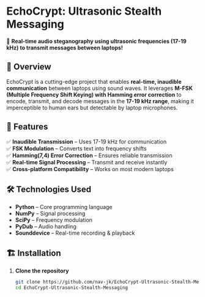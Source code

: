 # EchoCrypt: Ultrasonic Stealth Messaging

🚀 **Real-time audio steganography using ultrasonic frequencies (17-19 kHz) to transmit messages between laptops!**  

## 📌 Overview  
EchoCrypt is a cutting-edge project that enables **real-time, inaudible communication** between laptops using sound waves. It leverages **M-FSK (Multiple Frequency Shift Keying) with Hamming error correction** to encode, transmit, and decode messages in the **17-19 kHz range**, making it imperceptible to human ears but detectable by laptop microphones.

## 🎯 Features  
✅ **Inaudible Transmission** – Uses 17-19 kHz for communication  
✅ **FSK Modulation** – Converts text into frequency shifts  
✅ **Hamming(7,4) Error Correction** – Ensures reliable transmission  
✅ **Real-time Signal Processing** – Transmit and receive instantly  
✅ **Cross-platform Compatibility** – Works on most modern laptops  

## 🛠️ Technologies Used  
- **Python** – Core programming language  
- **NumPy** – Signal processing  
- **SciPy** – Frequency modulation  
- **PyDub** – Audio handling  
- **Sounddevice** – Real-time recording & playback  

## 🏗️ Installation  

1. **Clone the repository**  
   ```sh
   git clone https://github.com/nav-jk/EchoCrypt-Ultrasonic-Stealth-Messaging.git
   cd EchoCrypt-Ultrasonic-Stealth-Messaging
